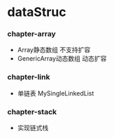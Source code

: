 # dataStruc
### chapter-array
* Array静态数组 不支持扩容
* GenericArray动态数组 动态扩容
### chapter-link
* 单链表 MySingleLinkedList
### chapter-stack
* 实现链式栈